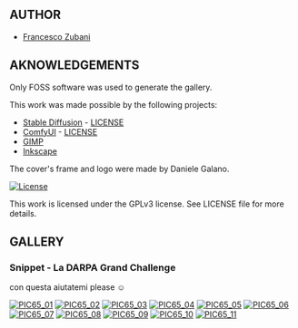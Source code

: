## AUTHOR

- [Francesco Zubani](https://www.linkedin.com/in/francesco-zubani-5957081a6/)

## AKNOWLEDGEMENTS

Only FOSS software was used to generate the gallery.

This work was made possible by the following projects:

- [Stable Diffusion](https://github.com/CompVis/stable-diffusion) - [LICENSE](https://github.com/CompVis/stable-diffusion/blob/main/LICENSE)
- [ComfyUI](https://github.com/comfyanonymous/ComfyUI) - [LICENSE](https://github.com/comfyanonymous/ComfyUI/blob/master/LICENSE)
- [GIMP](https://www.gimp.org/)
- [Inkscape](https://inkscape.org/)

The cover's frame and logo were made by Daniele Galano.

[![License](https://img.shields.io/badge/License-GPL%20v3-blue.svg)](http://www.gnu.org/licenses/gpl-3.0)

This work is licensed under the GPLv3 license.
See LICENSE file for more details.

## GALLERY

### Snippet - La DARPA Grand Challenge

con questa aiutatemi please ☺️

<div class="gallery">
  <a href="PIC65_01.png"><img class="thumbnail" src="./thumbs/PIC65_01.png" alt="PIC65_01"></a>
  <a href="PIC65_02.png"><img class="thumbnail" src="./thumbs/PIC65_02.png" alt="PIC65_02"></a>
  <a href="PIC65_03.png"><img class="thumbnail" src="./thumbs/PIC65_03.png" alt="PIC65_03"></a>
  <a href="PIC65_04.png"><img class="thumbnail" src="./thumbs/PIC65_04.png" alt="PIC65_04"></a>
  <a href="PIC65_05.png"><img class="thumbnail" src="./thumbs/PIC65_05.png" alt="PIC65_05"></a>
  <a href="PIC65_06.png"><img class="thumbnail" src="./thumbs/PIC65_06.png" alt="PIC65_06"></a>
  <a href="PIC65_07.png"><img class="thumbnail" src="./thumbs/PIC65_07.png" alt="PIC65_07"></a>
  <a href="PIC65_08.png"><img class="thumbnail" src="./thumbs/PIC65_08.png" alt="PIC65_08"></a>
  <a href="PIC65_09.png"><img class="thumbnail" src="./thumbs/PIC65_09.png" alt="PIC65_09"></a>
  <a href="PIC65_10.png"><img class="thumbnail" src="./thumbs/PIC65_10.png" alt="PIC65_10"></a>
  <a href="PIC65_11.png"><img class="thumbnail" src="./thumbs/PIC65_11.png" alt="PIC65_11"></a>
</div>
</body>
</html>
